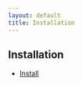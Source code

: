 ```yaml
---
layout: default
title: Installation
---
```

<h2>Installation</h2>

* [Install](https://github.com/admb-project/admb/releases/download/admb-11.5/INSTALL.html)
